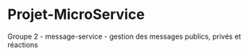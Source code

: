 # Projet-MicroService

Groupe 2 - message-service - gestion des messages publics, privés et réactions
